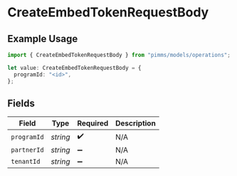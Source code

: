 # CreateEmbedTokenRequestBody

## Example Usage

```typescript
import { CreateEmbedTokenRequestBody } from "pimms/models/operations";

let value: CreateEmbedTokenRequestBody = {
  programId: "<id>",
};
```

## Fields

| Field              | Type               | Required           | Description        |
| ------------------ | ------------------ | ------------------ | ------------------ |
| `programId`        | *string*           | :heavy_check_mark: | N/A                |
| `partnerId`        | *string*           | :heavy_minus_sign: | N/A                |
| `tenantId`         | *string*           | :heavy_minus_sign: | N/A                |